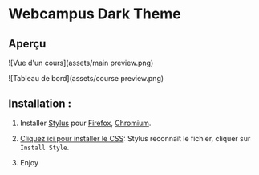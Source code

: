 # Webcampus Dark Theme

## Aperçu

![Vue d'un cours](assets/main preview.png)

![Tableau de bord](assets/course preview.png)

## Installation :

1. Installer [Stylus](https://add0n.com/stylus.html) pour [Firefox](https://addons.mozilla.org/en-US/firefox/addon/styl-us/), [Chromium](https://chrome.google.com/webstore/detail/stylus/clngdbkpkpeebahjckkjfobafhncgmne).

2. [Cliquez ici pour installer le CSS](https://raw.githubusercontent.com/martin-danhier/webcampus-dark-theme/master/dark_webcampus.user.css): Stylus reconnaît le fichier, cliquer sur `Install Style`.

3. Enjoy
